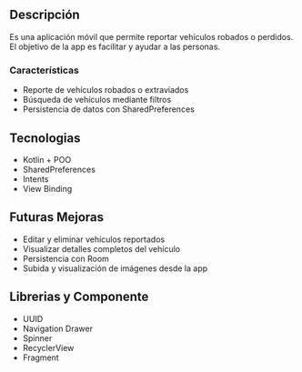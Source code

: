 ## Descripción 
Es una aplicación móvil que permite reportar vehículos robados o perdidos. El objetivo de la app es facilitar y ayudar a las personas.


### Características 
- Reporte de vehículos robados o extraviados
- Búsqueda de vehículos mediante filtros
- Persistencia de datos con SharedPreferences


## Tecnologias
- Kotlin + POO
- SharedPreferences
- Intents
- View Binding


## Futuras Mejoras

- Editar y eliminar vehículos reportados
- Visualizar detalles completos del vehículo
- Persistencia con Room 
- Subida y visualización de imágenes desde la app


## Librerias y Componente

- UUID
- Navigation Drawer 
- Spinner
- RecyclerView
- Fragment
